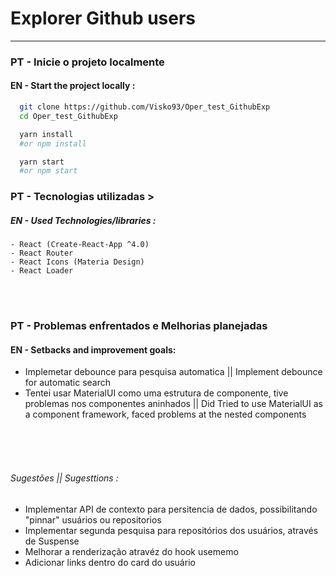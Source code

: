 # Explorer Github users

---

### PT - Inicie o projeto localmente

#### EN - Start the project locally :

```bash
  git clone https://github.com/Visko93/Oper_test_GithubExp
  cd Oper_test_GithubExp

  yarn install
  #or npm install

  yarn start
  #or npm start
```

### PT - Tecnologias utilizadas >

##### EN - Used Technologies/libraries :

    - React (Create-React-App ^4.0)
    - React Router
    - React Icons (Materia Design)
    - React Loader

<br>
<br>

### PT - Problemas enfrentados e Melhorias planejadas

#### EN - Setbacks and improvement goals:

- Implemetar debounce para pesquisa automatica ||
  Implement debounce for automatic search
- Tentei usar MaterialUI como uma estrutura de componente, tive problemas nos componentes aninhados || Did Tried to use MaterialUI as a component framework, faced problems at the nested components

<br/>
<br/>
<br/>

###### Sugestões || Sugesttions :

- Implementar API de contexto para persitencia de dados, possibilitando "pinnar" usuários ou repositorios
- Implementar segunda pesquisa para repositórios dos usuários, através de Suspense
- Melhorar a renderização atravéz do hook usememo
- Adicionar links dentro do card do usuário

